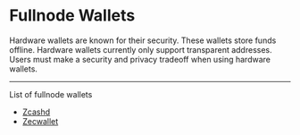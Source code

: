 # Fullnode Wallets

Hardware wallets are known for their security. These wallets store funds offline. Hardware wallets currently only support transparent addresses. Users must make a security and privacy tradeoff when using hardware wallets.

---

List of fullnode wallets

- [Zcashd](https://electriccoin.co/zcashd/)
- [Zecwallet](https://www.zecwallet.co/fullnode.html)
